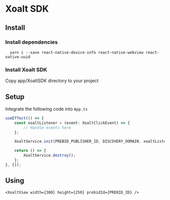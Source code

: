 # Xoalt SDK

## Install

### Install dependencies
```shell
  yarn i --save react-native-device-info react-native-webview react-native-uuid
```

### Install Xoalt SDK
Copy app/XoaltSDK directory to your project

## Setup

Integrate the following code into `App.ts`
```ts
useEffect(() => {
    const xoaltListener = (event: XoaltClickEvent) => {
        // Handle events here
    };

    XoaltService.init(PREBID_PUBLISHER_ID, DISCOVERY_DOMAIN, xoaltListener);

    return () => {
        XoaltService.destroy();
    };
}, []);
```

## Using
```tsx
<XoaltView width={300} height={250} prebidId={PREBID_ID} />
```